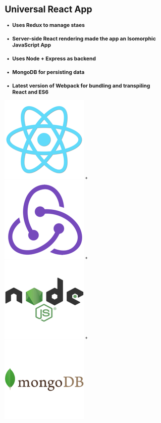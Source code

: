 # Universal React App 

* ### Uses Redux to manage staes
* ### Server-side React rendering made the app an Isomorphic JavaScript App
* ### Uses Node + Express as backend
* ### MongoDB for persisting data
* ### Latest version of Webpack for bundling and transpiling React and ES6

![React Logo](./assets/react.png) + 
![Redux Logo](./assets/redux.png) +
![NodeJS Logo](./assets/node.png) +
![MongoDB Logo](./assets/mongo.png)

<br/>



